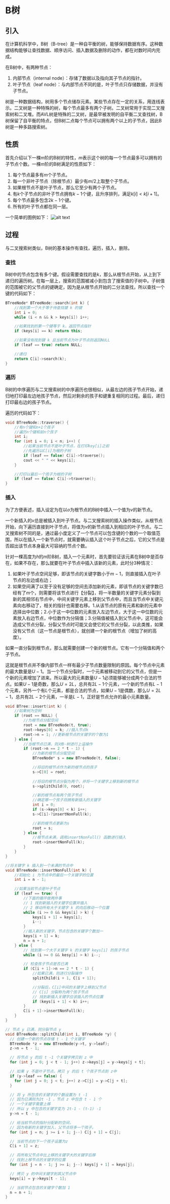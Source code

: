 # B树

## 引入

在计算机科学中，B树（B-tree）是一种自平衡的树，能够保持数据有序。这种数据结构能够让查找数据、顺序访问、插入数据及删除的动作，都在对数时间内完成。

在B树中，有两种节点：
1. 内部节点（internal node）：存储了数据以及指向其子节点的指针。
2. 叶子节点（leaf node）：与内部节点不同的是，叶子节点只存储数据，并没有子节点。

树是一种数据结构，树用多个节点储存元素。某些节点存在一定的关系，用连线表示。二叉树是一种特殊的树，每个节点最多有两个子树。二叉树常用于实现二叉搜索树和二叉堆。而AVL树是特殊的二叉树，是最早被发明的自平衡二叉查找树，B树保留了自平衡的特点，但B树二点每个节点可以拥有两个以上的子节点，因此B树是一种多路搜索树。

## 性质

首先介绍以下一棵$m$阶的B树的特性，$m$表示这个树的每一个节点最多可以拥有的子节点个数。一棵$m$阶的B树满足的性质如下：
1. 每个节点最多有$m$个子节点。
2. 每一个非叶子节点（除根节点）最少有$m/2$上取整个子节点。
3. 如果根节点不是叶子节点，那么它至少有两个子节点。
4. 有$k$个子节点的非叶子节点拥有$k-1$个键，且升序排列，满足$k[i]< k[i+1]$。
5. 每个节点最多包含$2k-1$个键。
6. 所有的叶子节点都在同一层。

一个简单的图例如下：
![alt text](image.png)

## 过程

与二叉搜索树类似，B树的基本操作有查找，遍历，插入，删除。

### 查找

B树中的节点包含有多个键。假设需要查找的是$k$，那么从根节点开始，从上到下递归的遍历树。在每一层上，搜索的范围被减小到包含了搜索值的子树中。子树值的范围被它的父节点的键确定，因为是从根节点开始的二分法查找，所以查找一个键的代码如下：
```c++
BTreeNode* BTreeNode::search(int k) {
    //找到第一个大于等于待查找键 k 的键
    int i = 0;
    while (i < n && k > keys[i]) i++;

    //如果找到的第一个键等于 k，返回节点指针
    if (keys[i] == k) return this;

    //如果没有找到键 k 且当前节点为叶子节点则返回NULL
    if (leaf == true) return NULL;

    //递归
    return C[i]->search(k);
}
```

### 遍历

B树的中序遍历与二叉搜索树的中序遍历也很相似，从最左边的孩子节点开始，递归地打印最左边地孩子节点，然后对剩余的孩子和键重复相同的过程。最后，递归打印最右边的孩子节点。

遍历的代码如下：
```c++
void BTreeNode::traverse() {
    //有n个键和n+1个孩子
    //遍历n个键和前n个孩子
    int i;
    for (int i = 0; i < n; i++) {
        //如果当前节点不是叶子节点，在打印key[i]之前
        //先遍历以C[i]为根的子树
        if (leaf == false) C[i]->traverse();
        cout << " " << keys[i];
    }

    //打印以最后一个孩子为根的子树
    if (leaf == false) C[i]->traverse();
}
```

### 插入

为了方便表述，插入设定为在以$o$为根节点的B树中插入一个值为$v$的新节点。

一个新插入的$v$总是被插入到叶子节点。与二叉搜索树的插入操作类似，从根节点开始，向下遍历直接到叶子节点，将值为$v$的新节点插入到相应的叶子节点。与二叉搜索树不同的是，通过最小度定义了一个节点可以包含键的个数的一个取值范围，所以在插入一个新节点时，就需要确认插入这个叶子节点之后，它的父节点是否超出该节点本身最大可容纳的节点个数。

针对一棵高度为$h$的$m$阶B树，插入一个元素时，首先要验证该元素在B树中是否存在，如果不存在，那么就要在叶子节点中插入该新的元素，此时分3种情况：
1. 如果叶子节点空间足够，即该节点的关键字数小于$m-1$，则直接插入在叶子节点的左边或右边；
2. 如果空间满了以至于没有足够的空间去添加新的元素，即该节点的关键字数已经有了$m$个，则需要将该节点进行【分裂】，将一半数量的关键字元素分裂到新的其相邻右节点中，中间关键字元素上移到父节点中，而且当节点中关键元素向右移动了，相关的指针也需要右移。1.从该节点的原有元素和新的元素中选择出中位数；2.小于这一中位数的元素放入左边节点，大于这一中位数的元素放入右边节点，中位数作为分隔值；3.分隔值被插入到父节点中，这可能会造成父节点分裂，分裂父节点时可能又会使它的父节点分裂，以此类推，如果没有父节点（这一节点是根节点），就创建一个新的根节点（增加了树的高度）。

如果一直分裂到根节点，那么就需要创建一个新的根节点。它有一个分隔值和两个子节点。

这就是根节点并不像内部节点一样有最少子节点数量限制的原因。每个节点中元素的最大数量是$U-1$。当一个节点分裂时，一个元素被移动到它的父节点，但是一个新的元素增加了进来。所以最大的元素数量$U-1$必须能够被分成两个合法的节点。如果$U-1$是奇数，那么$U=2L$，总共有$2L-1$个元素，一个新的节点有$L-1$个元素，另外一个有$L$个元素，都是合法的节点，如果$U-1$是偶数，那么$U=2L-1$，总共有$2L-2$个元素，一半是$L-1$，正好是节点允许的最小元素数量。

```c++
void BTree::insert(int k) {
    //如果树为空树
    if (root == NULL) {
        //为根节点分配空间
        root = new BTreeNode(t, true);
        root->keys[0] = k; //插入节点k
        root->n = 1; //更新根节点的关键字的个数为1
    } else {
        //当根节点已满，则对B-树进行上溢操作
        if (root->n == 2 * t - 1) {
            //为新的根节点分配空间
            BTreeNode* s = new BTreeNode(t, false);

            //将旧的根节点作为新的根节点的孩子
            s->C[0] = root;
        
            //将旧的根节点分裂为两个，并将一个关键字上移到新的根节点
            s->splitChild(0, root);

            //新的根节点有两个孩子节点
            //确定哪一个孩子将拥有新插入的关键字
            int i = 0;
            if (s->keys[0] < k) i++;
            s->C[i]-?insertNonFull(k);

            //新的根节点更新为s
            root = s;
        } else {
            //根节点未满，调用insertNonFull() 函数进行插入
            root->insertNonFull(k);
        }
    }
}

//将关键字 k 插入到一个未满的节点中
void BTreeNode::insertNonFull(int k) {
    //初始化 i 为节点中的最后一个关键字的位置
    int i = n - 1;

    //如果当前节点是叶子节点
    if (leaf == true) {
        //下面的循环做两件事
        // 1 找到新插入的关键字位置并插入
        // 2 移动所有大于关键字 k 的向后移动一个位置
        while (i >= 0 && keys[i] > k) {
            keys[i + 1] = keys[i];
            i--;
        }
        //插入新的关键字，节点包含的关键字个数加一
        keys[i + 1] = k;
        n = n + 1;
    } else {
        // 找到第一个大于关键字 k 的关键字 keys[i] 的孩子节点
        while (i >= 0 && kesy[i] > k) i--;

        // 检查孩子节点是否已满
        if (C[i + 1]->n == 2 * t - 1) {
            //如果已满，则进行分裂操作
            splitChild(i + 1, C[i + 1]);

            //分裂后，C[i]中间的关键字上移到父节点
            // C[i] 分裂称为两个孩子节点
            // 找到新插入关键字应该插入的节点位置
            if (keys[i + 1] < k) i++;
        } 
        C[i + 1]->insertNonFull(k);
    }
}

// 节点 y 已满，则分裂节点 y
void BTreeNode::splitChild(int i, BTreeNode *y) {
  // 创建一个新的节点存储 t - 1 个关键字
  BTreeNode *z = new BTreeNode(y->t, y->leaf);
  z->n = t - 1;

  // 将节点 y 的后 t -1 个关键字拷贝到 z 中
  for (int j = 0; j < t - 1; j++) z->keys[j] = y->keys[j + t];

  // 如果 y 不是叶子节点，拷贝 y 的后 t 个孩子节点到 z中
  if (y->leaf == false) {
    for (int j = 0; j < t; j++) z->C[j] = y->C[j + t];
  }

  // 将 y 所包含的关键字的个数设置为 t -1
  // 因为已满则为2t -1 ，节点 z 中包含 t - 1 个
  // 一个关键字需要上移
  // 所以 y 中包含的关键字变为 2t-1 - (t-1) -1
  y->n = t - 1;

  // 给当前节点的指针分配新的空间，
  // 因为有新的关键字加入，父节点将多一个孩子。
  for (int j = n; j >= i + 1; j--) C[j + 1] = C[j];

  // 当前节点的下一个孩子设置为z
  C[i + 1] = z;

  // 将所有父节点中比上移的关键字大的关键字后移
  // 找到上移节点的关键字的位置
  for (int j = n - 1; j >= i; j--) keys[j + 1] = keys[j];

  // 拷贝 y 的中间关键字到其父节点中
  keys[i] = y->keys[t - 1];

  // 当前节点包含的关键字个数加 1
  n = n + 1;
}
```